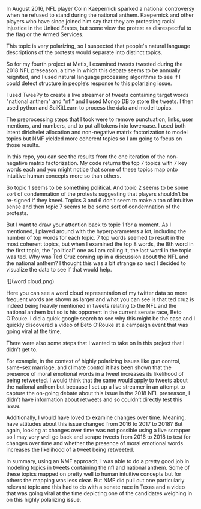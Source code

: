 In August 2016, NFL player Colin Kaepernick sparked a national controversy when he refused to stand during the national anthem. Kaepernick and other players who have since joined him say that they are protesting racial injustice in the United States, but some view the protest as disrespectful to the flag or the Armed Services.

This topic is very polarizing, so I suspected that people's natural language descriptions of the protests would separate into distinct topics.

So for my fourth project at Metis, I examined tweets tweeted during the 2018 NFL preseason, a time in which this debate seems to be annually reignited, and I used natural language processing algorithms to see if I could detect structure in people’s response to this polarizing issue.

I used TweePy to create a live streamer of tweets containing target words "national anthem" and "nfl" and I used Mongo DB to store the tweets. I then used python and SciKitLearn to process the data and model topics.   

The preprocessing steps that I took were to remove punctuation, links, user mentions, and numbers, and to put all tokens into lowercase. I used both latent dirichelet allocation and non-negative matrix factorization to model topics but NMF yielded more coherent topics so I am going to focus on those results.

In this repo, you can see the results from the one iteration of the non-negative matrix factorization. My code returns the top 7 topics with 7 key words each and you might notice that some of these topics map onto intuitive human concepts more so than others.

So topic 1 seems to be something political. And topic 2 seems to be some sort of condemnation of the protests suggesting that players shouldn’t be re-signed if they kneel. Topics 3 and 6 don’t seem to make a ton of intuitive sense and then topic 7 seems to be some sort of condemnation of the protests.

But I want to draw your attention back to topic 1 for a moment. As I mentioned, I played around with the hyperparameters a lot, including the number of top words for each topic. 7 top words seemed to result in the most coherent topics, but when I examined the top 8 words, the 8th word in the first topic, the "political" one as I am calling it, the last word in the topic was ted. Why was Ted Cruz coming up in a discussion about the NFL and the national anthem? I thought this was a bit strange so next I decided to visualize the data to see if that would help.

![](word cloud.png)

Here you can see a word cloud representation of my twitter data so more frequent words are shown as larger and what you can see is that ted cruz is indeed being heavily mentioned in tweets relating to the NFL and the national anthem but so is his opponent in the current senate race, Beto O’Rouke. I did a quick google search to see why this might be the case and I quickly discovered a video of Beto O’Rouke at a campaign event that was going viral at the time.

There were also some steps that I wanted to take on in this project that I didn’t get to.

For example, in the context of highly polarizing issues like gun control, same-sex marriage, and climate control it has been shown that the presence of moral emotional words in a tweet increases its likelihood of being retweeted. I would think that the same would apply to tweets about the national anthem but because I set up a live streamer in an attempt to capture the on-going debate about this issue in the 2018 NFL preseason, I didn’t have information about retweets and so couldn’t directly test this issue.

Additionally, I would have loved to examine changes over time. Meaning, have attitudes about this issue changed from 2016 to 2017 to 2018? But again, looking at changes over time was not possible using a live scrapper so I may very well go back and scrape tweets from 2016 to 2018 to test for changes over time and whether the presence of moral emotional words increases the likelihood of a tweet being retweeted.

In summary, using an NMF approach, I was able to do a pretty good job in modeling topics in tweets containing the nfl and national anthem. Some of these topics mapped on pretty well to human intuitive concepts but for others the mapping was less clear. But NMF did pull out one particularly relevant topic and this had to do with a senate race in Texas and a video that was going viral at the time depicting one of the candidates weighing in on this highly polarizing issue.
